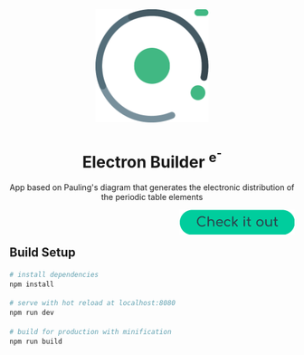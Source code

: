 <div align='center'>
  <img width='200' height='200' src='public/icon.svg'>
  <h1>
    Electron Builder
    <sup>e<sup>-</sup></sup>
  </h1>
  <p>App based on Pauling's diagram that generates the electronic distribution of the periodic table elements</p>
  <a href='https://felixluciano.github.io/electron-builder'>
    <img align='right' src='public/check-button.png'>
  </a>
</div>
<br/>
<br/>

## Build Setup

``` bash
# install dependencies
npm install

# serve with hot reload at localhost:8080
npm run dev

# build for production with minification
npm run build
```
